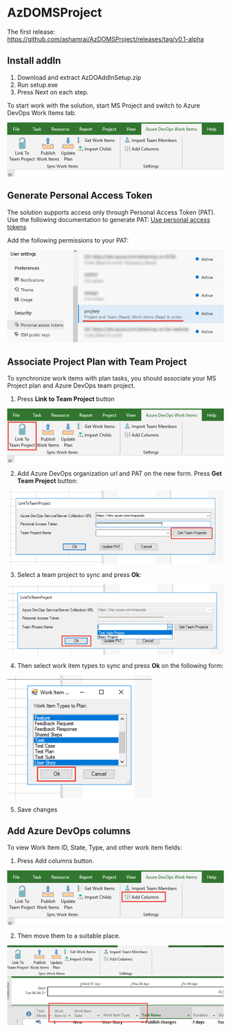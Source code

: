 # AzDOMSProject

The first release: https://github.com/ashamrai/AzDOMSProject/releases/tag/v0.1-alpha

## Install addIn
1.	Download and extract AzDOAddInSetup.zip
1.	Run setup.exe
1.	Press Next on each step.

To start work with the solution, start MS Project and switch to Azure DevOps Work Items tab.

![AddIn Tab](/images/addin_tab.png)

## Generate Personal Access Token
The solution supports access only through Personal Access Token (PAT). Use the following documentation to generate PAT: [Use personal access tokens](https://docs.microsoft.com/en-us/azure/devops/organizations/accounts/use-personal-access-tokens-to-authenticate?view=azure-devops&tabs=preview-page)

Add the following permissions to your PAT:

![PAT Permissions](/images/pat_permissions.png)

## Associate Project Plan with Team Project
To synchronize work items with plan tasks, you should associate your MS Project plan and Azure DevOps team project.

1. Press **Link to Team Project** button

![Link To Team Project](/images/link_team_project.png)

2. Add Azure DevOps organization url and PAT on the new form. Press **Get Team Project** button:

![Org URL](/images/add_org_url.png)

3.	Select a team project to sync and press **Ok**:

![Team Projects](/images/add_team_project.png)

4.	Then select work item types to sync and press **Ok** on the following form:

![Work Item Types](/images/work_items_list.png)

5. Save changes

## Add Azure DevOps columns
To view Work Item ID, State, Type, and other work item fields:

1. Press Add columns button.

![Add Columns](/images/add_columns.png)

2. Then move them to a suitable place.

![Azure DevOps Columns](/images/devops_columns.png)
